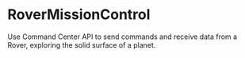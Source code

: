 # RoverMissionControl
Use Command Center API to send commands and receive data from a Rover, exploring the solid surface of a planet.

